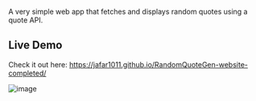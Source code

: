 A very simple web app that fetches and displays random quotes using a quote API.
## Live Demo

Check it out here: 
https://jafar1011.github.io/RandomQuoteGen-website-completed/

![image](https://github.com/user-attachments/assets/31dbf0f2-c052-43a0-bddc-1d49ad8ebb10)

